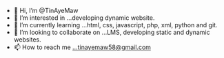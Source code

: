 - 👋 Hi, I’m @TinAyeMaw
- 👀 I’m interested in ...developing dynamic website.
- 🌱 I’m currently learning ...html, css, javascript, php, xml, python and git.
- 💞️ I’m looking to collaborate on ...LMS, developing static and dynamic websites.
- 📫 How to reach me ...tinayemaw58@gmail.com

<!---
TinAyeMaw/TinAyeMaw is a ✨ special ✨ repository because its `README.md` (this file) appears on your GitHub profile.
You can click the Preview link to take a look at your changes.
--->
